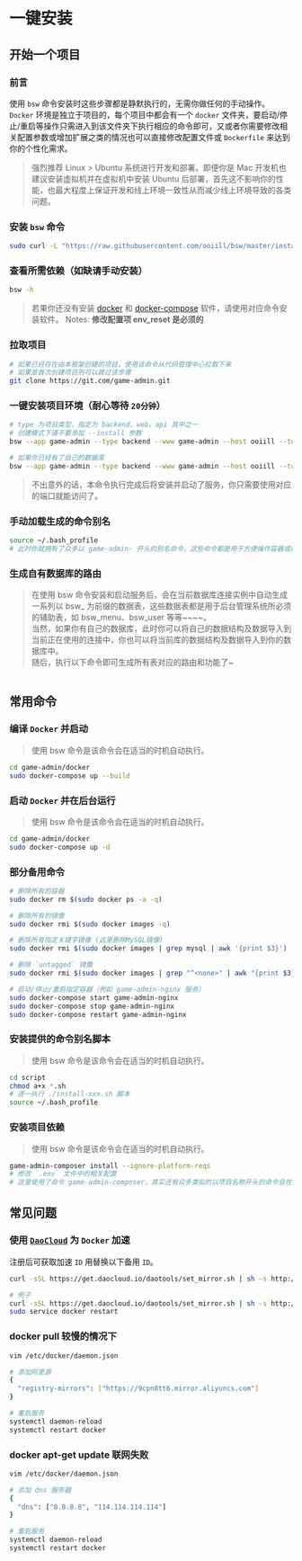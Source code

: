 # 一键安装

## 开始一个项目  

### 前言

使用 `bsw` 命令安装时这些步骤都是静默执行的，无需你做任何的手动操作。  
`Docker` 环境是独立于项目的，每个项目中都会有一个 `docker` 文件夹，要启动/停止/重启等操作只需进入到该文件夹下执行相应的命令即可，又或者你需要修改相关配置参数或增加扩展之类的情况也可以直接修改配置文件或 `Dockerfile` 来达到你的个性化需求。   
> 强烈推荐 Linux > Ubuntu 系统进行开发和部署。即便你是 Mac 开发机也建议安装虚拟机并在虚拟机中安装 Ubuntu 后部署，首先这不影响你的性能，也最大程度上保证开发和线上环境一致性从而减少线上环境导致的各类问题。  

### 安装 `bsw` 命令

```bash
sudo curl -L "https://raw.githubusercontent.com/ooiill/bsw/master/install/bsw.sh" -o /usr/local/bin/bsw && sudo chmod a+x /usr/local/bin/bsw
```

### 查看所需依赖（如缺请手动安装）

```bash
bsw -h
```

> 若果你还没有安装 [docker](https://docs.docker.com/engine/install/ubuntu/) 和 [docker-compose](https://docs.docker.com/compose/install/) 软件，请使用对应命令安装软件。
> Notes: **修改配置项 env_reset 是必须的**  

### 拉取项目

```bash
# 如果已经存在由本框架创建的项目，使用该命令从代码管理中心拉取下来
# 如果是首次创建项目则可以跳过该步骤
git clone https://git.com/game-admin.git  
```

### 一键安装项目环境（耐心等待 `20分钟`）

```bash
# type 为项目类型，指定为 backend、web、api 其中之一
# 创建模式下请不要添加 --install 参数
bsw --app game-admin --type backend --www game-admin --host ooiill --top cn --db-name game

# 如果你已经有了自己的数据库
bsw --app game-admin --type backend --www game-admin --host ooiill --top cn --db-user root --db-pwd MySQL@9527 --db-host host --db-port 3306 --db-name game
```

> 不出意外的话，本命令执行完成后将安装并启动了服务，你只需要使用对应的端口就能访问了。  

### 手动加载生成的命令别名

```bash
source ~/.bash_profile
# 此时你就拥有了众多以 game-admin- 开头的别名命令，这些命令都是用于方便操作容器或相关工具的别名命令。  
```

### 生成自有数据库的路由

> 在使用 bsw 命令安装和启动服务后，会在当前数据库连接实例中自动生成一系列以 bsw_ 为前缀的数据表，这些数据表都是用于后台管理系统所必须的辅助表，如 bsw_menu、bsw_user 等等~~~~。  
> 当然，如果你有自己的数据库，此时你可以将自己的数据结构及数据导入到当前正在使用的连接中，你也可以将当前库的数据结构及数据导入到你的数据库中。  
> 随后，执行以下命令即可生成所有表对应的路由和功能了~

```bash

```

## 常用命令

### 编译 `Docker` 并启动

> 使用 bsw 命令是该命令会在适当的时机自动执行。  

```bash
cd game-admin/docker
sudo docker-compose up --build
```

### 启动 `Docker` 并在后台运行

> 使用 bsw 命令是该命令会在适当的时机自动执行。  

```bash
cd game-admin/docker
sudo docker-compose up -d
```

### 部分备用命令

```bash
# 删除所有的容器
sudo docker rm $(sudo docker ps -a -q)

# 删除所有的镜像
sudo docker rmi $(sudo docker images -q)

# 删除所有指定关键字镜像 (这里删除MySQL镜像)
sudo docker rmi $(sudo docker images | grep mysql | awk '{print $3}')

# 删除 `untagged` 镜像
sudo docker rmi $(sudo docker images | grep "^<none>" | awk "{print $3}")

# 启动/停止/重启指定容器（例如 game-admin-nginx 服务）
sudo docker-compose start game-admin-nginx
sudo docker-compose stop game-admin-nginx
sudo docker-compose restart game-admin-nginx
```

### 安装提供的命令别名脚本

> 使用 bsw 命令是该命令会在适当的时机自动执行。  

```bash
cd script
chmod a+x *.sh
# 逐一执行 ./install-xxx.sh 脚本
source ~/.bash_profile
```

### 安装项目依赖

> 使用 bsw 命令是该命令会在适当的时机自动执行。  

```bash
game-admin-composer install --ignore-platform-reqs
# 修改 `.env` 文件中的相关配置
# 这里使用了命令 game-admin-composer，其实还有众多类似的以项目名称开头的命令会在执行 bsw 命令时自动被声明到 ~/.bash_profile 文件中，你可以通过查看该文件或查看 script/*.sh 文件来了解更多。  
```

## 常见问题

### 使用 [`DaoCloud`](https://www.daocloud.io/mirror) 为 `Docker` 加速
   
注册后可获取加速 `ID` 用替换以下备用 `ID`。

```bash
curl -sSL https://get.daocloud.io/daotools/set_mirror.sh | sh -s http://{ID}.m.daocloud.io

# 例子
curl -sSL https://get.daocloud.io/daotools/set_mirror.sh | sh -s http://8dd58468.m.daocloud.io
sudo service docker restart
```

### docker pull 较慢的情况下

```bash
vim /etc/docker/daemon.json

# 添加阿里源
{
  "registry-mirrors": ["https://9cpn8tt6.mirror.aliyuncs.com"]
}

# 重启服务
systemctl daemon-reload
systemctl restart docker
```

### docker apt-get update 联网失败

```bash
vim /etc/docker/daemon.json

# 添加 dns 服务器
{
  "dns": ["8.8.8.8", "114.114.114.114"]
}

# 重启服务
systemctl daemon-reload
systemctl restart docker
```
